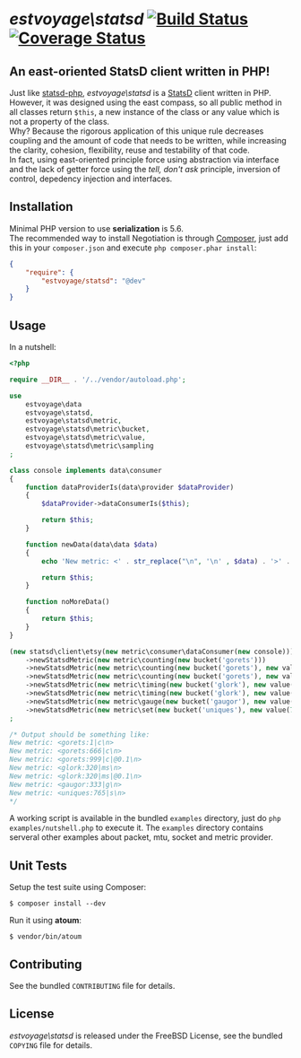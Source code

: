 # *estvoyage\statsd* [![Build Status](https://secure.travis-ci.org/estvoyage/statsd.png?branch=master)](http://travis-ci.org/estvoyage/statsd) [![Coverage Status](https://coveralls.io/repos/estvoyage/statsd/badge.png)](https://coveralls.io/r/estvoyage/statsd)

## An east-oriented StatsD client written in PHP!

Just like [statsd-php](https://github.com/domnikl/statsd-php), *estvoyage\statsd*  is a [StatsD](https://github.com/etsy/statsd/wiki) client written in PHP.  
However, it was designed using the east compass, so all public method in all classes return `$this`, a new instance of the class or any value which is not a property of the class.  
Why? Because the rigorous application of this unique rule decreases coupling and the amount of code that needs to be written, while increasing the clarity, cohesion, flexibility, reuse and testability of that code.  
In fact, using east-oriented principle force using abstraction via interface and the lack of getter force using the *tell, don't ask* principle, inversion of control, depedency injection and interfaces.  

## Installation

Minimal PHP version to use **serialization** is 5.6.  
The recommended way to install Negotiation is through [Composer](http://getcomposer.org/), just add this in your `composer.json` and execute `php composer.phar install`:

``` json
{
    "require": {
        "estvoyage/statsd": "@dev"
    }
}
```

## Usage

In a nutshell:

``` php
<?php

require __DIR__ . '/../vendor/autoload.php';

use
	estvoyage\data
	estvoyage\statsd,
	estvoyage\statsd\metric,
	estvoyage\statsd\metric\bucket,
	estvoyage\statsd\metric\value,
	estvoyage\statsd\metric\sampling
;

class console implements data\consumer
{
	function dataProviderIs(data\provider $dataProvider)
	{
		$dataProvider->dataConsumerIs($this);

		return $this;
	}

	function newData(data\data $data)
	{
		echo 'New metric: <' . str_replace("\n", '\n' , $data) . '>' . PHP_EOL;

		return $this;
	}

	function noMoreData()
	{
		return $this;
	}
}

(new statsd\client\etsy(new metric\consumer\dataConsumer(new console)))
	->newStatsdMetric(new metric\counting(new bucket('gorets')))
	->newStatsdMetric(new metric\counting(new bucket('gorets'), new value(666)))
	->newStatsdMetric(new metric\counting(new bucket('gorets'), new value(999), new sampling(.1)))
	->newStatsdMetric(new metric\timing(new bucket('glork'), new value(320)))
	->newStatsdMetric(new metric\timing(new bucket('glork'), new value(320), new sampling(.1)))
	->newStatsdMetric(new metric\gauge(new bucket('gaugor'), new value(333)))
	->newStatsdMetric(new metric\set(new bucket('uniques'), new value(765)))
;

/* Output should be something like:
New metric: <gorets:1|c\n>
New metric: <gorets:666|c\n>
New metric: <gorets:999|c|@0.1\n>
New metric: <glork:320|ms\n>
New metric: <glork:320|ms|@0.1\n>
New metric: <gaugor:333|g\n>
New metric: <uniques:765|s\n>
*/
```

A working script is available in the bundled `examples` directory, just do `php examples/nutshell.php` to execute it.
The `examples` directory contains serveral other examples about packet, mtu, socket and metric provider.

## Unit Tests

Setup the test suite using Composer:

    $ composer install --dev

Run it using **atoum**:

    $ vendor/bin/atoum

## Contributing

See the bundled `CONTRIBUTING` file for details.

## License

*estvoyage\statsd* is released under the FreeBSD License, see the bundled `COPYING` file for details.
